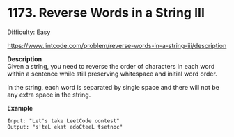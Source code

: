 # 1173. Reverse Words in a String III

Difficulty: Easy

https://www.lintcode.com/problem/reverse-words-in-a-string-iii/description

**Description**  
Given a string, you need to reverse the order of characters in each word within a sentence while still preserving whitespace and initial word order.

In the string, each word is separated by single space and there will not be any extra space in the string.

**Example**  
```
Input: "Let's take LeetCode contest"
Output: "s'teL ekat edoCteeL tsetnoc"
```

